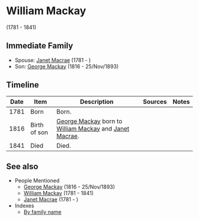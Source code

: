 ﻿---
layout: page
permalink: /people/i69114879
---

# William Mackay
(1781 - 1841)

## Immediate Family

* Spouse: [Janet Macrae](./@i66584000@-janet-macrae-b1781-d.md) (1781 - )
* Son: [George Mackay](./@i33764614@-george-mackay-b1816-d1893-11-25.md) (1816 - 25/Nov/1893)

## Timeline

Date | Item | Description | Sources | Notes
---|---|---|---|---
1781 | Born | Born. |  | 
1816 | Birth of son | [George Mackay](./@i33764614@-george-mackay-b1816-d1893-11-25.md) born to [William Mackay](./@i69114879@-william-mackay-b1781-d1841.md) and [Janet Macrae](./@i66584000@-janet-macrae-b1781-d.md). |  | 
1841 | Died | Died. |  | 


## See also

- People Mentioned
  - [George Mackay](./@i33764614@-george-mackay-b1816-d1893-11-25.md) (1816 - 25/Nov/1893)
  - [William Mackay](./@i69114879@-william-mackay-b1781-d1841.md) (1781 - 1841)
  - [Janet Macrae](./@i66584000@-janet-macrae-b1781-d.md) (1781 - )
- Indexes
  - [By family name](../index-by-family-name.md)
